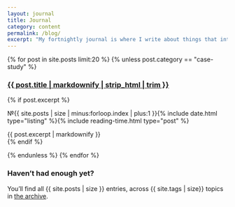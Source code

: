 ```yaml
---
layout: journal
title: Journal
category: content
permalink: /blog/
excerpt: "My fortnightly journal is where I write about things that interest me, lately it’s been running and mental health. The next entry comes out "
---
```

<!-- <h2 class="h4">Recent entries</h2> -->

{% for post in site.posts limit:20 %}
{% unless post.category == "case-study" %}

<article class="post-preview">
<!--<h3 class="h3 post-heading post-type--{{ post.category }}">
	<a class="post-link" href="{{ post.url | prepend: site.baseurl }}"><span style="{% if post.text %} color: black; {% else %} color: white; {% endif %} {% if post.color %} background-color: {{ post.color }};{% endif %}" >{{ post.title | markdownify | strip_html | trim  }}</span></a>
</h3>-->
<h3 class="h3 post-heading post-heading--listing post-type--{{ post.category }}">
	<a class="post-link" href="{{ post.url | prepend: site.baseurl }}" style="{% if post.color %} background-image: linear-gradient(to bottom, {{ post.color }} 100%, {{ post.color }} 100%){% endif %}">
	    {{ post.title | markdownify | strip_html | trim  }}
	</a>
</h3>

{% if post.excerpt %}
      <div>
      <p><span class="post-ordinal" style="{% if post.color %} color: {{ post.color }};{% else %} color: #00B86B; {% endif %}">&#8470;{{ site.posts | size | minus:forloop.index | plus:1 }}</span>{% include date.html type="listing" %}{% include reading-time.html type="post" %}</p>
      {{ post.excerpt | markdownify }}</div>
{% endif %}
</article>

{% endunless %}
{% endfor %}

<h3 class="h4 subheading" id="more-posts">Haven&rsquo;t had enough yet?</h3>

<p>
	You&rsquo;ll find all {{ site.posts | size }} entries, across {{ site.tags | size}} topics in <a href="/archive">the archive</a>.
</p>
